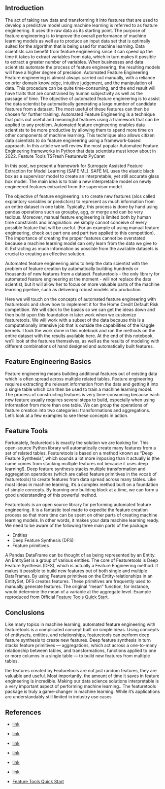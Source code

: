 




## Introduction
The act of taking raw data and transforming it into features that are used to develop a predictive model using machine learning is referred to as feature engineering. It uses the raw data as its starting point.
The purpose of feature engineering is to improve the overall performance of machine learning models as well as to produce an input data set that is optimally suited for the algorithm that is being used for machine learning.
Data scientists can benefit from feature engineering since it can speed up the time it takes to extract variables from data, which in turn makes it possible to extract a greater number of variables. When businesses and data scientists automate the process of feature engineering, the resulting models will have a higher degree of precision.
Automated Feature Engineering
Feature engineering is almost always carried out manually, with a reliance on prior domain knowledge, intuitive judgement, and the manipulation of data. This procedure can be quite time-consuming, and the end result will have traits that are constrained by human subjectivity as well as the passage of time. The objective of automated feature engineering is to assist the data scientist by automatically generating a large number of candidate features from a dataset. The most useful of these features can then be chosen for further training.
Automated Feature Engineering is a technique that pulls out useful and meaningful features using a framework that can be applied to any problem. Automated feature engineering enables data scientists to be more productive by allowing them to spend more time on other components of machine learning. This technique also allows citizen data scientists to do feature engineering using a framework-based approach.
In this article we will review the most popular Automated Feature Engineering frameworks in Python that data scientists must know about in 2022.
Feature Tools
TSFresh
Featurewiz
PyCaret



In this post, we present a framework for Surrogate Assisted Feature Extraction for Model Learning (SAFE ML). SAFE ML uses the elastic black box as a supervisor model to create an interpretable, yet still accurate glass box model. The main idea is to train a new interpretable model on newly engineered features extracted from the supervisor model.

The objective of feature engineering is to create new features (alos called explantory variables or predictors) to represent as much information from an entire dataset in one table. Typically, this process is done by hand using pandas operations such as groupby, agg, or merge and can be very tedious. Moreover, manual feature engineering is limited both by human time constraints and imagination: we simply cannot conceive of every possible feature that will be useful. (For an example of using manual feature engineering, check out part one and part two applied to this competition). The importance of creating the proper features cannot be overstated because a machine learning model can only learn from the data we give to it. Extracting as much information as possible from the available datasets is crucial to creating an effective solution.

Automated feature engineering aims to help the data scientist with the problem of feature creation by automatically building hundreds or thousands of new features from a dataset. Featuretools - the only library for automated feature engineering at the moment - will not replace the data scientist, but it will allow her to focus on more valuable parts of the machine learning pipeline, such as delivering robust models into production.

Here we will touch on the concepts of automated feature engineering with featuretools and show how to implement it for the Home Credit Default Risk competition. We will stick to the basics so we can get the ideas down and then build upon this foundation in later work when we customize featuretools. We will work with a subset of the data because this is a computationally intensive job that is outside the capabilities of the Kaggle kernels. I took the work done in this notebook and ran the methods on the entire dataset with the results available here. At the end of this notebook, we'll look at the features themselves, as well as the results of modeling with different combinations of hand designed and automatically built features.


## Feature Engineering Basics
Feature engineering means building additional features out of existing data which is often spread across multiple related tables. Feature engineering requires extracting the relevant information from the data and getting it into a single table which can then be used to train a machine learning model.
The process of constructing features is very time-consuming because each new feature usually requires several steps to build, especially when using information from more than one table. We can group the operations of feature creation into two categories: transformations and aggregations. Let’s look at a few examples to see these concepts in action.

## Feature Tools
Fortunately, featuretools is exactly the solution we are looking for. This open-source Python library will automatically create many features from a set of related tables. Featuretools is based on a method known as “Deep Feature Synthesis”, which sounds a lot more imposing than it actually is (the name comes from stacking multiple features not because it uses deep learning!). Deep feature synthesis stacks multiple transformation and aggregation operations (which are called feature primitives in the vocab of featuretools) to create features from data spread across many tables. Like most ideas in machine learning, it’s a complex method built on a foundation of simple concepts. By learning one building block at a time, we can form a good understanding of this powerful method.

Featuretools is an open source library for performing automated feature engineering. It is a fantastic tool made to expedite the feature creation process so that more time can be spent on other parts of creating machine learning models. In other words, it makes your data machine learning ready.
We need to be aware of the following three main parts of the package:

+ Entities
+ Deep Feature Synthesis (DFS)
+ Feature primitives

A Pandas DataFrame can be thought of as being represented by an Entity. An EntitySet is a group of various entities.
The core of Featuretools is Deep Feature Synthesis (DFS), which is actually a Feature Engineering method. It makes it possible to build new features out of both single and multiple DataFrames.
By using Feature primitives on the Entity-relationships in an EntitySet, DFS creates features. These primitives are frequently used to manually generate features. The original “mean” function, for instance, would determine the mean of a variable at the aggregate level.
Example reproduced from Official [Feature Tools Quick Start](https://featuretools.alteryx.com/en/stable/).

## Conclusions
Like many topics in machine learning, automated feature engineering with featuretools is a complicated concept built on simple ideas. Using concepts of entitysets, entities, and relationships, featuretools can perform deep feature synthesis to create new features. Deep feature synthesis in turn stacks feature primitives — aggregations, which act across a one-to-many relationship between tables, and transformations, functions applied to one or more columns in a single table — to build new features from multiple tables.

the features created by Featuretools are not just random features, they are valuable and useful. Most importantly, the amount of time it saves in feature engineering is incredible.
Making our data science solutions interpretable is a very important aspect of performing machine learning.. The featuretools package is truly a game-changer in machine learning. While it’s applications are understandably still limited in industry use cases


## References

+ [link](https://www.r-bloggers.com/2021/04/simplify-your-model-supervised-assisted-feature-extraction-for-machine-learning/)

+ [link](https://rdrr.io/github/MrDomani/autofeat/man/SAFE.html)

+ [link](https://www.geeksforgeeks.org/feature-engineering-in-r-programming/)

+ [link](https://www.kaggle.com/code/willkoehrsen/automated-feature-engineering-basics/notebook)

+ [link](https://moez-62905.medium.com/top-automated-feature-engineering-frameworks-in-python-in-2022-9899d7b18f7e)

+ [link](https://towardsdatascience.com/automated-feature-engineering-in-python-99baf11cc219)

+ [Feature Tools Quick Start](https://featuretools.alteryx.com/en/stable/)
